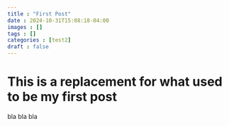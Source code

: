 ```yaml
---
title : "First Post"
date : 2024-10-31T15:08:18-04:00
images : []
tags : []
categories : [test2]
draft : false
---
```



# This is a replacement for what used to be my first post

bla bla bla
